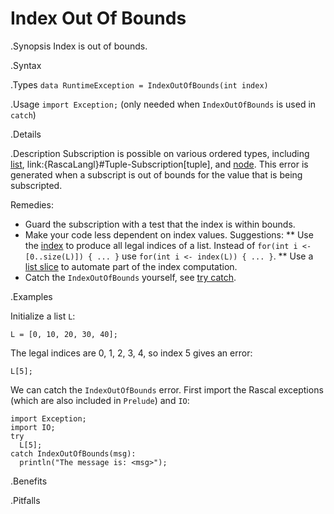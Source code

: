 # Index Out Of Bounds

.Synopsis
Index is out of bounds.

.Syntax

.Types
`data RuntimeException = IndexOutOfBounds(int index)`

.Usage
`import Exception;` (only needed when `IndexOutOfBounds` is used in `catch`)

.Details

.Description
Subscription is possible on various ordered types, including [list]((Rascal:List-Subscription)),
link:{RascaLangl}#Tuple-Subscription[tuple], and
[node]((Rascal:Node-Subscription)).
This error is generated when a subscript is out of bounds for the value that is being subscripted.

Remedies:

* Guard the subscription with a test that the index is within bounds.
* Make your code less dependent on index values. Suggestions:
  ** Use the [index]((Library:List-index)) to produce all legal indices of a list. 
     Instead of `for(int i <- [0..size(L)]) { ... }` use `for(int i <- index(L)) { ... }`.
  ** Use a [list slice]((Rascal:List-Slice)) to automate part of the index computation.
*  Catch the `IndexOutOfBounds` yourself, see [try catch]((Rascal:Statements-TryCatch)).


.Examples

Initialize a list `L`:
```rascal-shell,continue,error
L = [0, 10, 20, 30, 40];
```
The legal indices are 0, 1, 2, 3, 4, so index 5 gives an error:
```rascal-shell,continue,error
L[5];
```
We can catch the `IndexOutOfBounds` error. First import the Rascal exceptions (which are also included in `Prelude`)
and `IO`:
```rascal-shell,continue,error
import Exception;
import IO;
try 
  L[5]; 
catch IndexOutOfBounds(msg):
  println("The message is: <msg>");
```


.Benefits

.Pitfalls

